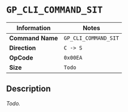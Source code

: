 # `GP_CLI_COMMAND_SIT`

| Information               | Notes |
|---                        |---    |
| **Command Name**          | `GP_CLI_COMMAND_SIT` |
| **Direction**             | `C -> S` |
| **OpCode**                | `0x00EA` |
| **Size**                  | `Todo` |

## Description

_Todo._